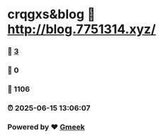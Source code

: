 # crqgxs&blog :link: http://blog.7751314.xyz/ 
### :page_facing_up: [3](http://blog.7751314.xyz//tag.html) 
### :speech_balloon: 0 
### :hibiscus: 1106 
### :alarm_clock: 2025-06-15 13:06:07 
### Powered by :heart: [Gmeek](https://github.com/Meekdai/Gmeek)
